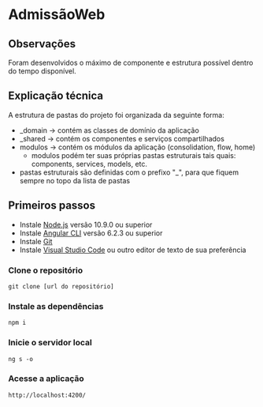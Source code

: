 # AdmissãoWeb

## Observações

Foram desenvolvidos o máximo de componente e estrutura possível dentro do tempo disponível.

## Explicação técnica

A estrutura de pastas do projeto foi organizada da seguinte forma:
- _domain -> contém as classes de domínio da aplicação
- _shared -> contém os componentes e serviços compartilhados
- modulos -> contém os módulos da aplicação (consolidation, flow, home)
    - modulos podém ter suas próprias pastas estruturais tais quais: components, services, models, etc.
- pastas estruturais são definidas com o prefixo "_", para que fiquem sempre no topo da lista de pastas

## Primeiros passos

- Instale [Node.js](https://nodejs.org/en/) versão 10.9.0 ou superior
- Instale [Angular CLI](https://cli.angular.io/) versão 6.2.3 ou superior
- Instale [Git](https://git-scm.com/)
- Instale [Visual Studio Code](https://code.visualstudio.com/) ou outro editor de texto de sua preferência

### Clone o repositório

```
git clone [url do repositório]
```

### Instale as dependências

```
npm i
```

### Inicie o servidor local

```
ng s -o
```

### Acesse a aplicação

```
http://localhost:4200/
```
